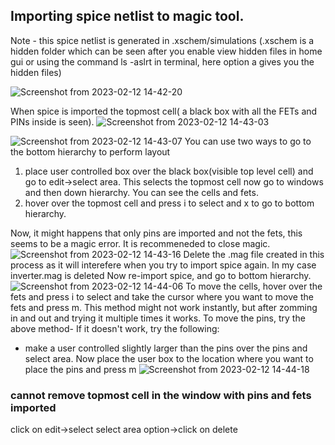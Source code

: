 ## Importing spice netlist to magic tool. 
Note - this spice netlist is generated in .xschem/simulations (.xschem is a hidden folder which can be seen after you enable view hidden files in home gui or using the command 
ls -aslrt in terminal, here option a gives you the hidden files)

![Screenshot from 2023-02-12 14-42-20](https://user-images.githubusercontent.com/50217106/218303736-fea5850f-2e15-4f3c-a75f-7f175ed84eb0.png)

When spice is imported the topmost cell( a black box with all the FETs and PINs inside is seen). 
![Screenshot from 2023-02-12 14-43-03](https://user-images.githubusercontent.com/50217106/218303771-e2d0ca72-7202-48c6-80be-04cd677dbf79.png)



![Screenshot from 2023-02-12 14-43-07](https://user-images.githubusercontent.com/50217106/218303800-070bdde8-d29c-400e-93ed-e15abc1c8a90.png)
You can use two ways to go to the bottom hierarchy to perform layout
1. place user controlled box over the black box(visible top level cell) and go to edit->select area. This selects the topmost cell now go to windows and then down hierarchy. You can see the cells and fets.
2. hover over the topmost cell and press i to select and x to go to bottom hierarchy.

Now, it might happens that only pins are imported and not the fets, this seems to be a magic error. It is recommeneded to close magic. 
![Screenshot from 2023-02-12 14-43-16](https://user-images.githubusercontent.com/50217106/218303802-d378d1b7-a46a-498f-b4b3-2d92544ba38b.png)
Delete the .mag file created in this process as it will interefere when you try to import spice again. In my case inverter.mag is deleted
Now re-import spice, and go to bottom hierarchy.
![Screenshot from 2023-02-12 14-44-06](https://user-images.githubusercontent.com/50217106/218303805-6d20a37f-d925-48db-8824-9561c5578c36.png)
To move the cells, hover over the fets and press i to select and take the cursor where you want to move the fets and press m.
This method might not work instantly, but after zomming in and out and trying it multiple times it works.
To move the pins, try the above method- If it doesn't work, try the following:
- make a user controlled slightly larger than the pins over the pins and select area. Now place the user box to the location where you want to place the pins and press m
![Screenshot from 2023-02-12 14-44-18](https://user-images.githubusercontent.com/50217106/218303808-412cb943-832d-42cf-b38c-dc95358cb18c.png)









### cannot remove topmost cell in the window with pins and fets imported
click on edit->select select area option->click on delete
